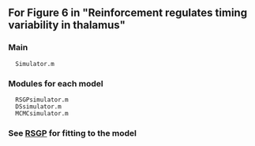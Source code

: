 
## For Figure 6 in "Reinforcement regulates timing variability in thalamus"

  ### Main
      Simulator.m 
  ### Modules for each model
      RSGPsimulator.m
      DSsimulator.m
      MCMCsimulator.m
  ###  See [RSGP](https://github.com/wangjing0/RSGP) for fitting to the model

